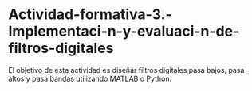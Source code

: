 # Actividad-formativa-3.-Implementaci-n-y-evaluaci-n-de-filtros-digitales
El objetivo de esta actividad es diseñar filtros digitales pasa bajos, pasa altos y pasa bandas utilizando MATLAB o Python.
